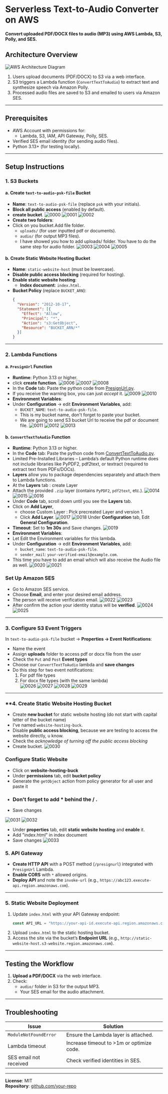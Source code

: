 
# **Serverless Text-to-Audio Converter on AWS**  
**Convert uploaded PDF/DOCX files to audio (MP3) using AWS Lambda, S3, Polly, and SES.**  

## **Architecture Overview**  
![AWS Architecture Diagram](https://github.com/pyaesoekyaw/text-to-audio-complete-AWS-PROJECT/blob/main/images/The%20Diagram.png)

1. Users upload documents (PDF/DOCX) to S3 via a web interface.  
2. S3 triggers a Lambda function (`ConvertTextToAudio`) to extract text and synthesize speech via Amazon Polly.  
3. Processed audio files are saved to S3 and emailed to users via Amazon SES.  

---

## **Prerequisites**  
- AWS Account with permissions for:  
  - Lambda, S3, IAM, API Gateway, Polly, SES.  
- Verified SES email identity (for sending audio files).  
- Python 3.13+ (for testing locally).  

---

## **Setup Instructions**  

### **1. S3 Buckets**  
#### **a. Create `text-to-audio-psk-file` Bucket**  
- **Name**: `text-to-audio-psk-file` (replace `psk` with your initials).  
- **Block all public access** (enabled by default).
- **create bucket**.
![0000](https://github.com/pyaesoekyaw/text-to-audio-complete-AWS-PROJECT/blob/main/images/0000.png)
![0001](https://github.com/pyaesoekyaw/text-to-audio-complete-AWS-PROJECT/blob/main/images/0001.png)
![0002](https://github.com/pyaesoekyaw/text-to-audio-complete-AWS-PROJECT/blob/main/images/0002.png)
- **Create two folders**:
- Click on you bucket.Add file folder.
  - `uploads/` (for user inputted pdf or documents).  
  - `audio/` (for output MP3 files).
  - I have showed you how to add uploads/ folder. You have to do the same step for audio folder.
![0003](https://github.com/pyaesoekyaw/text-to-audio-complete-AWS-PROJECT/blob/main/images/0003.png)
![0004](https://github.com/pyaesoekyaw/text-to-audio-complete-AWS-PROJECT/blob/main/images/0004.png)
![0005](https://github.com/pyaesoekyaw/text-to-audio-complete-AWS-PROJECT/blob/main/images/0005.png)

#### **b. Create Static Website Hosting Bucket**  
- **Name**: `static-website-host` (must be lowercase).  
- **Disable public access blocking** (required for hosting).  
- **Enable static website hosting**:  
  - **Index document**: `index.html`.  
- **Bucket Policy** (replace `BUCKET_ARN`):  
  ```json
  {
    "Version": "2012-10-17",
    "Statement": [{
      "Effect": "Allow",
      "Principal": "*",
      "Action": "s3:GetObject",
      "Resource": "BUCKET_ARN/*"
    }]
  }
  ```

---

### **2. Lambda Functions**  
#### **a. `PresignUrl` Function**  
- **Runtime**: Python 3.13 or higher.
- click **create function**.
![0006](https://github.com/pyaesoekyaw/text-to-audio-complete-AWS-PROJECT/blob/main/images/0006.png)
![0007](https://github.com/pyaesoekyaw/text-to-audio-complete-AWS-PROJECT/blob/main/images/0007.png)
![0008](https://github.com/pyaesoekyaw/text-to-audio-complete-AWS-PROJECT/blob/main/images/0008.png)
- In the **Code** tab: Paste the python code from [PresignUrl.py](https://github.com/pyaesoekyaw/text-to-audio-complete-AWS-PROJECT/tree/main/Lambda%20-%20Python%20Code).
- If you receive the warning box, you can just *accept* it.
![0009](https://github.com/pyaesoekyaw/text-to-audio-complete-AWS-PROJECT/blob/main/images/0009.png)
![0010](https://github.com/pyaesoekyaw/text-to-audio-complete-AWS-PROJECT/blob/main/images/0010.png)
- **Environment Variables**:
- Under **Configuration** → edit **Environment Variables**, add:
  - `BUCKET_NAME`: `text-to-audio-psk-file`.  
  -  This is my bucket name, don't forget to paste your bucket.
  -  We are going to send S3 bucket Url to receive the pdf or document file.
![0011](https://github.com/pyaesoekyaw/text-to-audio-complete-AWS-PROJECT/blob/main/images/0011.png)
![0012](https://github.com/pyaesoekyaw/text-to-audio-complete-AWS-PROJECT/blob/main/images/0012.png)
![0013](https://github.com/pyaesoekyaw/text-to-audio-complete-AWS-PROJECT/blob/main/images/0013.png)
#### **b. `ConvertTextToAudio` Function**  
- **Runtime**: Python 3.13 or higher.  
- In the **Code** tab: Paste the python code from [ConvertTextToAudio.py](https://github.com/pyaesoekyaw/text-to-audio-complete-AWS-PROJECT/tree/main/Lambda%20-%20Python%20Code).
- Limited Pre-Installed Libraries – Lambda’s default Python runtime does not include libraries like PyPDF2, pdf2text, or textract (required to extract text from PDFs/DOCs).
- **Layers** allow you to package dependencies separately and attach them to Lambda functions. 
- At the **Layers** tab : create Layer
- Attach the provided `.zip` layer (contains `PyPDF2`, `pdf2text`, etc.).
![0014](https://github.com/pyaesoekyaw/text-to-audio-complete-AWS-PROJECT/blob/main/images/0014.png)
![0015](https://github.com/pyaesoekyaw/text-to-audio-complete-AWS-PROJECT/blob/main/images/0015.png)
![0016](https://github.com/pyaesoekyaw/text-to-audio-complete-AWS-PROJECT/blob/main/images/0016.png)
- Under **Code** tab, scroll down until you see the **Layers** tab.
- Click on **Add Layer**,
  - choose Custom Layer : Pick precreated Layer and version 1.
  - Click **Add Layer**.
![0017](https://github.com/pyaesoekyaw/text-to-audio-complete-AWS-PROJECT/blob/main/images/0017.png)
![0018](https://github.com/pyaesoekyaw/text-to-audio-complete-AWS-PROJECT/blob/main/images/0018.png)
Under **Configuration** tab, Edit **General Configuration**. 
- **Timeout**: Set to **1m 30s** and Save changes.
![0019](https://github.com/pyaesoekyaw/text-to-audio-complete-AWS-PROJECT/blob/main/images/0019.png)
- **Environment Variables**:
- Let Edit the Environment variables for this lambda.
- Under **Configuration** → edit **Environment Variables**, add:
  - `bucket_name`: `text-to-audio-psk-file`.  
  - `sender_mail`: `your-verified-email@example.com`.
- This time you have to add an email which will also receive the Audio file as well.
![0020](https://github.com/pyaesoekyaw/text-to-audio-complete-AWS-PROJECT/blob/main/images/0020.png)
![0021](https://github.com/pyaesoekyaw/text-to-audio-complete-AWS-PROJECT/blob/main/images/0021.png)
### Set Up Amazon SES
- Go to Amazon SES service.
- Choose **Email**, and enter your desired email address.
- The person will receive verification email.
![0022](https://github.com/pyaesoekyaw/text-to-audio-complete-AWS-PROJECT/blob/main/images/0022.png)
![0023](https://github.com/pyaesoekyaw/text-to-audio-complete-AWS-PROJECT/blob/main/images/0023.png)
- After confirm the action your identity status will be **verified**.
![0024](https://github.com/pyaesoekyaw/text-to-audio-complete-AWS-PROJECT/blob/main/images/0024.png)
![0025](https://github.com/pyaesoekyaw/text-to-audio-complete-AWS-PROJECT/blob/main/images/0025.png)

---

### **3. Configure S3 Event Triggers**  
In `text-to-audio-psk-file` bucket → **Properties → Event Notifications**:  
- Name the event
- Assign **uploads** folder to access pdf or docx file from the user
- Check the `Put` and `Post` **Event types**
- Choose our `ConvertTextToAudio` lambda and **save changes**
- Do this step for two event notifications:
  1. For pdf file types
  2. For docx file types (with the same lambda)  
![0026](https://github.com/pyaesoekyaw/text-to-audio-complete-AWS-PROJECT/blob/main/images/0026.png)
![0027](https://github.com/pyaesoekyaw/text-to-audio-complete-AWS-PROJECT/blob/main/images/0027.png)
![0028](https://github.com/pyaesoekyaw/text-to-audio-complete-AWS-PROJECT/blob/main/images/0028.png)
![0029](https://github.com/pyaesoekyaw/text-to-audio-complete-AWS-PROJECT/blob/main/images/0029.png)

---

### **4. Create Static Website Hosting Bucket
- Create **new bucket** for static website hosting (do not start with capital letter of the bucket name)
- I've named `website-hosting-buck`.
- Disable **public access blocking**, because we are testing to access the website directly, u know.
- Check the *acknowledge of turning off the public access blocking*
- Create bucket.
![0030](https://github.com/pyaesoekyaw/text-to-audio-complete-AWS-PROJECT/blob/main/images/0030.png)
### Configure Static Website
- Click on **website-hosting-buck**
- Under **permissions** tab, edit **bucket policy**
- Generate the `getObject` action from policy generator for all user and paste it
- ### Don't forget to add * behind the / .
- Save changes

![0031](https://github.com/pyaesoekyaw/text-to-audio-complete-AWS-PROJECT/blob/main/images/0031.png)
![0032](https://github.com/pyaesoekyaw/text-to-audio-complete-AWS-PROJECT/blob/main/images/0032.png)

- Under **properties** tab, edit **static website hosting** and **enable** it.
- Add "index.html" in index document
- Save changes
![0033](https://github.com/pyaesoekyaw/text-to-audio-complete-AWS-PROJECT/blob/main/images/0033.png)

### **5. API Gateway**  
- **Create HTTP API** with a POST method (`/presignurl`) integrated with `PresignUrl` Lambda.  
- **Enable CORS** with `*` allowed origins.  
- **Deploy API** and note the `invoke-url` (e.g., `https://abc123.execute-api.region.amazonaws.com`).  

---

### **5. Static Website Deployment**  
1. Update `index.html` with your API Gateway endpoint:  
   ```javascript
   const API_URL = "https://your-api-id.execute-api.region.amazonaws.com/presignurl";
   ```  
2. Upload `index.html` to the static hosting bucket.  
3. Access the site via the bucket’s **Endpoint URL** (e.g., `http://static-website-host.s3-website.region.amazonaws.com`).  

---

## **Testing the Workflow**  
1. **Upload a PDF/DOCX** via the web interface.  
2. Check:  
   - `audio/` folder in S3 for the output MP3.  
   - Your SES email for the audio attachment.  

---

## **Troubleshooting**  
| Issue | Solution |  
|-------|----------|  
| `ModuleNotFoundError` | Ensure the Lambda layer is attached. |  
| Lambda timeout | Increase timeout to >1m or optimize code. |  
| SES email not received | Check verified identities in SES. |  

---


**License**: MIT  
**Repository**: [github.com/your-repo](https://github.com/pyaesoekyaw)  
